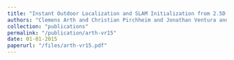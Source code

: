 ```yaml
---
title: "Instant Outdoor Localization and SLAM Initialization from 2.5D Maps"
authors: "Clemens Arth and Christian Pirchheim and Jonathan Ventura and Dieter Schmalstieg and Vincent Lepetit"
collection: "publications"
permalink: "/publication/arth-vr15"
date: 01-01-2015
paperurl: "/files/arth-vr15.pdf"
---
```

